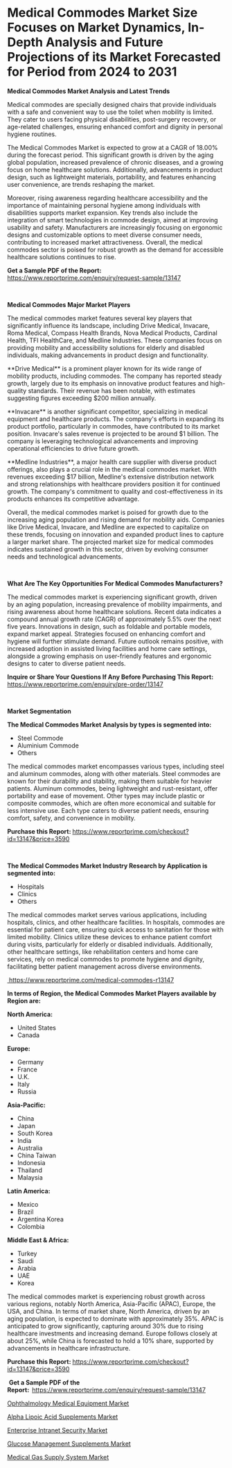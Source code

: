 <p><h1>Medical Commodes Market Size Focuses on Market Dynamics, In-Depth Analysis and Future Projections of its Market Forecasted for Period from 2024 to 2031</h1></p><p><strong>Medical Commodes Market Analysis and Latest Trends</strong></p>
<p><p>Medical commodes are specially designed chairs that provide individuals with a safe and convenient way to use the toilet when mobility is limited. They cater to users facing physical disabilities, post-surgery recovery, or age-related challenges, ensuring enhanced comfort and dignity in personal hygiene routines. </p><p>The Medical Commodes Market is expected to grow at a CAGR of 18.00% during the forecast period. This significant growth is driven by the aging global population, increased prevalence of chronic diseases, and a growing focus on home healthcare solutions. Additionally, advancements in product design, such as lightweight materials, portability, and features enhancing user convenience, are trends reshaping the market. </p><p>Moreover, rising awareness regarding healthcare accessibility and the importance of maintaining personal hygiene among individuals with disabilities supports market expansion. Key trends also include the integration of smart technologies in commode design, aimed at improving usability and safety. Manufacturers are increasingly focusing on ergonomic designs and customizable options to meet diverse consumer needs, contributing to increased market attractiveness. Overall, the medical commodes sector is poised for robust growth as the demand for accessible healthcare solutions continues to rise.</p></p>
<p><strong>Get a Sample PDF of the Report:&nbsp;</strong> <a href="https://www.reportprime.com/enquiry/request-sample/13147?utm_campaign=36&utm_medium=2&utm_source=Github&utm_content=ia&utm_term=25112024&utm_id=medical-commodes">https://www.reportprime.com/enquiry/request-sample/13147</a></p>
<p>&nbsp;</p>
<p><strong>Medical Commodes Major Market Players</strong></p>
<p><p>The medical commodes market features several key players that significantly influence its landscape, including Drive Medical, Invacare, Roma Medical, Compass Health Brands, Nova Medical Products, Cardinal Health, TFI HealthCare, and Medline Industries. These companies focus on providing mobility and accessibility solutions for elderly and disabled individuals, making advancements in product design and functionality.</p><p>**Drive Medical** is a prominent player known for its wide range of mobility products, including commodes. The company has reported steady growth, largely due to its emphasis on innovative product features and high-quality standards. Their revenue has been notable, with estimates suggesting figures exceeding $200 million annually.</p><p>**Invacare** is another significant competitor, specializing in medical equipment and healthcare products. The company's efforts in expanding its product portfolio, particularly in commodes, have contributed to its market position. Invacare's sales revenue is projected to be around $1 billion. The company is leveraging technological advancements and improving operational efficiencies to drive future growth.</p><p>**Medline Industries**, a major health care supplier with diverse product offerings, also plays a crucial role in the medical commodes market. With revenues exceeding $17 billion, Medline's extensive distribution network and strong relationships with healthcare providers position it for continued growth. The company's commitment to quality and cost-effectiveness in its products enhances its competitive advantage.</p><p>Overall, the medical commodes market is poised for growth due to the increasing aging population and rising demand for mobility aids. Companies like Drive Medical, Invacare, and Medline are expected to capitalize on these trends, focusing on innovation and expanded product lines to capture a larger market share. The projected market size for medical commodes indicates sustained growth in this sector, driven by evolving consumer needs and technological advancements.</p></p>
<p>&nbsp;</p>
<p><strong>What Are The Key Opportunities For Medical Commodes Manufacturers?</strong></p>
<p><p>The medical commodes market is experiencing significant growth, driven by an aging population, increasing prevalence of mobility impairments, and rising awareness about home healthcare solutions. Recent data indicates a compound annual growth rate (CAGR) of approximately 5.5% over the next five years. Innovations in design, such as foldable and portable models, expand market appeal. Strategies focused on enhancing comfort and hygiene will further stimulate demand. Future outlook remains positive, with increased adoption in assisted living facilities and home care settings, alongside a growing emphasis on user-friendly features and ergonomic designs to cater to diverse patient needs.</p></p>
<p><strong>Inquire or Share Your Questions If Any Before Purchasing This Report:</strong> <a href="https://www.reportprime.com/enquiry/pre-order/13147?utm_campaign=36&utm_medium=2&utm_source=Github&utm_content=ia&utm_term=25112024&utm_id=medical-commodes">https://www.reportprime.com/enquiry/pre-order/13147</a></p>
<p>&nbsp;</p>
<p><strong>Market Segmentation</strong></p>
<p><strong>The Medical Commodes Market Analysis by types is segmented into:</strong></p>
<p><ul><li>Steel Commode</li><li>Aluminium Commode</li><li>Others</li></ul></p>
<p><p>The medical commodes market encompasses various types, including steel and aluminum commodes, along with other materials. Steel commodes are known for their durability and stability, making them suitable for heavier patients. Aluminum commodes, being lightweight and rust-resistant, offer portability and ease of movement. Other types may include plastic or composite commodes, which are often more economical and suitable for less intensive use. Each type caters to diverse patient needs, ensuring comfort, safety, and convenience in mobility.</p></p>
<p><strong>Purchase this Report:&nbsp;</strong><a href="https://www.reportprime.com/checkout?id=13147&price=3590&utm_campaign=36&utm_medium=2&utm_source=Github&utm_content=ia&utm_term=25112024&utm_id=medical-commodes">https://www.reportprime.com/checkout?id=13147&price=3590</a></p>
<p>&nbsp;</p>
<p><strong>The Medical Commodes Market Industry Research by Application is segmented into:</strong></p>
<p><ul><li>Hospitals</li><li>Clinics</li><li>Others</li></ul></p>
<p><p>The medical commodes market serves various applications, including hospitals, clinics, and other healthcare facilities. In hospitals, commodes are essential for patient care, ensuring quick access to sanitation for those with limited mobility. Clinics utilize these devices to enhance patient comfort during visits, particularly for elderly or disabled individuals. Additionally, other healthcare settings, like rehabilitation centers and home care services, rely on medical commodes to promote hygiene and dignity, facilitating better patient management across diverse environments.</p></p>
<p><a href="https://www.reportprime.com/medical-commodes-r13147?utm_campaign=36&utm_medium=2&utm_source=Github&utm_content=ia&utm_term=25112024&utm_id=medical-commodes">&nbsp;https://www.reportprime.com/medical-commodes-r13147</a></p>
<p><strong>In terms of Region, the Medical Commodes Market Players available by Region are:</strong></p>
<p>
    <p> <strong> North America: </strong>
        <ul>
            <li>United States</li>
            <li>Canada</li>
        </ul>
        </p> 
    <p> <strong> Europe: </strong>
        <ul>
            <li>Germany</li>
            <li>France</li>
            <li>U.K.</li>
            <li>Italy</li>
            <li>Russia</li>
        </ul>
        </p> 
    <p> <strong> Asia-Pacific: </strong>
        <ul>
            <li>China</li>
            <li>Japan</li>
            <li>South Korea</li>
            <li>India</li>
            <li>Australia</li>
            <li>China Taiwan</li>
            <li>Indonesia</li>
            <li>Thailand</li>
            <li>Malaysia</li>
        </ul>
        </p> 
    <p> <strong> Latin America: </strong>
        <ul>
            <li>Mexico</li>
            <li>Brazil</li>
            <li>Argentina Korea</li>
            <li>Colombia</li>
        </ul>
        </p> 
    <p> <strong> Middle East & Africa: </strong>
        <ul>
            <li>Turkey</li>
            <li>Saudi</li>
            <li>Arabia</li>
            <li>UAE</li>
            <li>Korea</li>
        </ul>
    </p>
    </p>
<p><p>The medical commodes market is experiencing robust growth across various regions, notably North America, Asia-Pacific (APAC), Europe, the USA, and China. In terms of market share, North America, driven by an aging population, is expected to dominate with approximately 35%. APAC is anticipated to grow significantly, capturing around 30% due to rising healthcare investments and increasing demand. Europe follows closely at about 25%, while China is forecasted to hold a 10% share, supported by advancements in healthcare infrastructure.</p></p>
<p><strong>Purchase this Report: </strong><a href="https://www.reportprime.com/checkout?id=13147&price=3590&utm_campaign=36&utm_medium=2&utm_source=Github&utm_content=ia&utm_term=25112024&utm_id=medical-commodes">https://www.reportprime.com/checkout?id=13147&price=3590</a></p>
<p>&nbsp;<strong>Get a Sample PDF of the Report:&nbsp;&nbsp;</strong><a href="https://www.reportprime.com/enquiry/request-sample/13147?utm_campaign=36&utm_medium=2&utm_source=Github&utm_content=ia&utm_term=25112024&utm_id=medical-commodes">https://www.reportprime.com/enquiry/request-sample/13147</a></p>
<p><strong></strong></p>
<p><p><a href="https://github.com/tamvrosiya/Market-Research-Report-List-6/blob/main/ophthalmology-medical-equipment-market.md?utm_campaign=36&utm_medium=2&utm_source=Github&utm_content=ia&utm_term=25112024&utm_id=medical-commodes">Ophthalmology Medical Equipment Market</a></p><p><a href="https://www.linkedin.com/pulse/pioneering-growth-analyzing-global-alpha-lipoic-acid-supplements-vdf8c?utm_campaign=36&utm_medium=2&utm_source=Github&utm_content=ia&utm_term=25112024&utm_id=medical-commodes">Alpha Lipoic Acid Supplements Market</a></p><p><a href="https://issuu.com/reportprime-2/docs/enterprise-intranet-security-market_b01ffef7979434?utm_campaign=36&utm_medium=2&utm_source=Github&utm_content=ia&utm_term=25112024&utm_id=medical-commodes">Enterprise Intranet Security Market</a></p><p><a href="https://www.linkedin.com/pulse/global-glucose-management-supplements-market-exploring-share-dzwec?utm_campaign=36&utm_medium=2&utm_source=Github&utm_content=ia&utm_term=25112024&utm_id=medical-commodes">Glucose Management Supplements Market</a></p><p><a href="https://github.com/SanjidaKhan901/Market-Research-Report-List-1/blob/main/medical-gas-supply-system-market.md?utm_campaign=36&utm_medium=2&utm_source=Github&utm_content=ia&utm_term=25112024&utm_id=medical-commodes">Medical Gas Supply System Market</a></p></p>